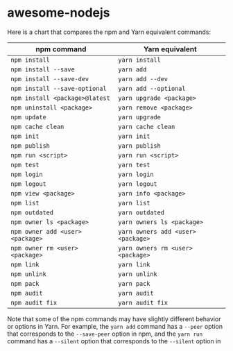 # awesome-nodejs

Here is a chart that compares the npm and Yarn equivalent commands:

| npm command | Yarn equivalent |
| --- | --- |
| `npm install` | `yarn install` |
| `npm install --save` | `yarn add` |
| `npm install --save-dev` | `yarn add --dev` |
| `npm install --save-optional` | `yarn add --optional` |
| `npm install <package>@latest` | `yarn upgrade <package>` |
| `npm uninstall <package>` | `yarn remove <package>` |
| `npm update` | `yarn upgrade` |
| `npm cache clean` | `yarn cache clean` |
| `npm init` | `yarn init` |
| `npm publish` | `yarn publish` |
| `npm run <script>` | `yarn run <script>` |
| `npm test` | `yarn test` |
| `npm login` | `yarn login` |
| `npm logout` | `yarn logout` |
| `npm view <package>` | `yarn info <package>` |
| `npm list` | `yarn list` |
| `npm outdated` | `yarn outdated` |
| `npm owner ls <package>` | `yarn owners ls <package>` |
| `npm owner add <user> <package>` | `yarn owners add <user> <package>` |
| `npm owner rm <user> <package>` | `yarn owners rm <user> <package>` |
| `npm link` | `yarn link` |
| `npm unlink` | `yarn unlink` |
| `npm pack` | `yarn pack` |
| `npm audit` | `yarn audit` |
| `npm audit fix` | `yarn audit fix` |

Note that some of the npm commands may have slightly different behavior or options in Yarn. For example, the `yarn add` command has a `--peer` option that corresponds to the `--save-peer` option in npm, and the `yarn run` command has a `--silent` option that corresponds to the `--silent` option in
